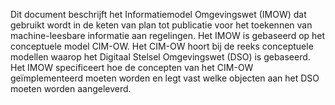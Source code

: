 Dit document beschrijft het Informatiemodel Omgevingswet (IMOW) dat gebruikt
wordt in de keten van plan tot publicatie voor het toekennen van
machine-leesbare informatie aan regelingen. Het IMOW is gebaseerd op het
conceptuele model CIM-OW. Het CIM-OW hoort bij de reeks conceptuele modellen
waarop het Digitaal Stelsel Omgevingswet (DSO) is gebaseerd. Het IMOW
specificeert hoe de concepten van het CIM-OW geïmplementeerd moeten worden en
legt vast welke objecten aan het DSO moeten worden aangeleverd.
